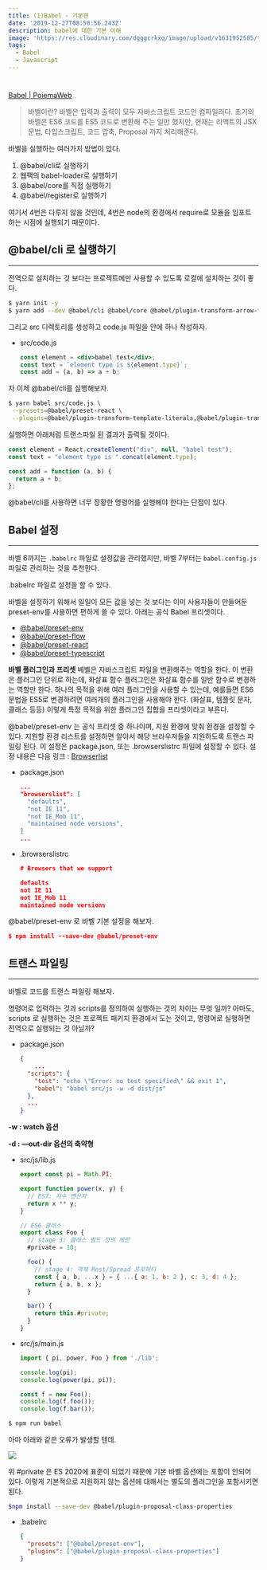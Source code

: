 ```yaml
---
title: (1)Babel - 기본편
date: '2019-12-27T08:56:56.243Z'
description: babel에 대한 기본 이해
image: 'https://res.cloudinary.com/dgggcrkxq/image/upload/v1631952585/tlog/cover/babel_dqlw51.jpg'
tags:
  - Babel
  - Javascript
---
```

# 

[Babel | PoiemaWeb](https://poiemaweb.com/es6-babel-webpack-1)

> 바벨이란?
바벨은 입력과 출력이 모두 자바스크립트 코드인 컴파일러다. 초기의 바벨은 ES6 코드를 ES5 코드로 변환해 주는 일만 했지만, 현재는 리액트의 JSX 문법, 타입스크립트, 코드 압축, Proposal 까지 처리해준다.

바벨을 실행하는 여러가지 방법이 있다.

1. @babel/cli로 실행하기
2. 웹팩의 babel-loader로 실행하기
3. @babel/core를 직접 실행하기
4. @babel/register로 실행하기

여기서 4번은 다루지 않을 것인데, 4번은 node의 환경에서 require로 모듈을 임포트 하는 시점에 실행되기 때문이다.

## @babel/cli 로 실행하기

---

전역으로 설치하는 것 보다는 프로젝트에만 사용할 수 있도록 로컬에 설치하는 것이 좋다.

```bash
$ yarn init -y
$ yarn add --dev @babel/cli @babel/core @babel/plugin-transform-arrow-functions @babel/plugin-transform-template-literals @babel/preset-react
```

그리고 src 디렉토리를 생성하고 code.js 파일을 안에 하나 작성하자.

- src/code.js

    ```jsx
    const element = <div>babel test</div>;
    const text = `element type is ${element.type}`;
    const add = (a, b) => a + b;
    ```

자 이제 @babel/cli를 실행해보자.

```bash
$ yarn babel src/code.js \
 --presets=@babel/preset-react \
 --plugins=@babel/plugin-transform-template-literals,@babel/plugin-transform-arrow-functions
```

실행하면 아래처럼 트랜스파일 된 결과가 출력될 것이다.

```jsx
const element = React.createElement("div", null, "babel test");
const text = "element type is ".concat(element.type);

const add = function (a, b) {
  return a + b;
};
```

 

@babel/cli를 사용하면 너무 장황한 명령어를 실행해야 한다는 단점이 있다.

## Babel 설정

---

바벨 6까지는 `.babelrc` 파일로 설정값을 관리했지만, 바벨 7부터는 `babel.config.js` 파일로 관리하는 것을 추천한다.

.babelrc 파일로 설정을 할 수 있다.

바벨을 설정하기 위해서 일일이 모든 값을 넣는 것 보다는 이미 사용자들이 만들어둔 preset-env를 사용하면 편하게 쓸 수 있다. 아래는 공식 Babel 프리셋이다.

- [@babel/preset-env](https://babeljs.io/docs/en/babel-preset-env)
- [@babel/preset-flow](https://babeljs.io/docs/en/babel-preset-flow)
- [@babel/preset-react](https://babeljs.io/docs/en/babel-preset-react)
- [@babel/preset-typescript](https://babeljs.io/docs/en/babel-preset-typescript)

**바벨 플러그인과 프리셋**
베벨은  자바스크립트 파일을 변환해주는 역할을 한다. 이 변환은 플러그인 단위로 하는데, 화살표 함수 플러그인은 화살표 함수를 일반 함수로 변경하는 역할만 한다.
 하나의 목적을 위해 여러 플러그인을 사용할 수 있는데, 예를들면 ES6 문법을 ES5로 변경하려면 여러개의 플러그인을 사용해야 한다. (화살표, 템플릿 문자, 클래스 등등) 이렇게 특정 목적을 위한 플러그인 집합을 프리셋이라고 부른다.

@babel/preset-env 는 공식 프리셋 중 하나이며, 지원 환경에 맞춰 환경을 설정할 수 있다. 지원할 환경 리스트를 설정하면 알아서 해당 브라우저들을 지원하도록 트랜스 파일링 된다. 이 설정은 package.json, 또는 .browserslistrc 파일에 설정할 수 있다. 설정 내용은 다음 링크 : [Browserlist](https://github.com/browserslist/browserslist)

- package.json

    ```json
    ...
    "browserslist": [
      "defaults",
      "not IE 11",
      "not IE_Mob 11",
      "maintained node versions",
    ]
    ...
    ```

- .browserslistrc

    ```json
    # Browsers that we support

    defaults
    not IE 11
    not IE_Mob 11
    maintained node versions
    ```

@babel/preset-env 로 바벨 기본 설정을 해보자.

```json
$ npm install --save-dev @babel/preset-env
```

## 트랜스 파일링

---

바벨로 코드를 트랜스 파일링 해보자.

명령어로 입력하는 것과 scripts를 정의하여 실행하는 것의 차이는 무엇 일까?
아마도, scripts 로 실행하는 것은 프로젝트 패키지 환경에서 도는 것이고, 명령어로 실행하면 전역으로 실행되는 것 아닐까?

- package.json

    ```json
    {
    	...
      "scripts": {
        "test": "echo \"Error: no test specified\" && exit 1",
        "babel": "babel src/js -w -d dist/js"
      },
      ...
    }
    ```

**-w : watch 옵션**

**-d : —out-dir 옵션의 축약형**

- src/js/lib.js

    ```jsx
    export const pi = Math.PI;

    export function power(x, y) {
      // ES7: 지수 연산자
      return x ** y;
    }

    // ES6 클래스
    export class Foo {
      // stage 3: 클래스 필드 정의 제안
      #private = 10;

      foo() {
        // stage 4: 객체 Rest/Spread 프로퍼티
        const { a, b, ...x } = { ...{ a: 1, b: 2 }, c: 3, d: 4 };
        return { a, b, x };
      }

      bar() {
        return this.#private;
      }
    }
    ```

- src/js/main.js

    ```jsx
    import { pi, power, Foo } from './lib';

    console.log(pi);
    console.log(power(pi, pi));

    const f = new Foo();
    console.log(f.foo());
    console.log(f.bar());
    ```

```bash
$ npm run babel
```

아마 아래와 같은 오류가 발생할 텐데.

![](https://res.cloudinary.com/dgggcrkxq/image/upload/v1631952581/tlog/_2020-02-18__9.26.05_ugvtna.png)

위 #private 은 ES 2020에 표준이 되었기 때문에 기본 바벨 옵션에는 포함이 안되어 있다. 이렇게 기본적으로 지원하지 않는 옵션에 대해서는 별도의 플러그인을 포함시키면 된다.

```bash
$npm install --save-dev @babel/plugin-proposal-class-properties
```

- .babelrc

    ```json
    {
      "presets": ["@babel/preset-env"],
      "plugins": ["@babel/plugin-proposal-class-properties"]
    }
    ```